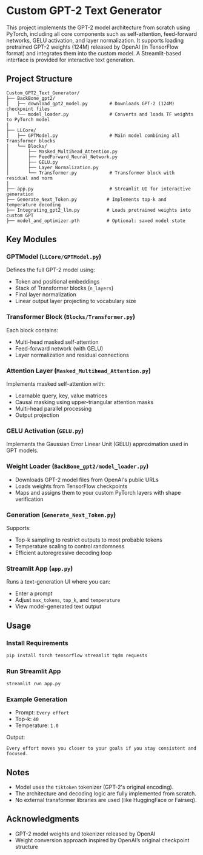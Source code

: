 # Custom GPT-2 Text Generator

This project implements the GPT-2 model architecture from scratch using PyTorch, including all core components such as self-attention, feed-forward networks, GELU activation, and layer normalization. It supports loading pretrained GPT-2 weights (124M) released by OpenAI (in TensorFlow format) and integrates them into the custom model. A Streamlit-based interface is provided for interactive text generation.

## Project Structure

```
Custom_GPT2_Text_Generator/
├── BackBone_gpt2/
│   ├── download_gpt2_model.py        # Downloads GPT-2 (124M) checkpoint files
│   └── model_loader.py               # Converts and loads TF weights to PyTorch model
│
├── LLCore/
│   ├── GPTModel.py                   # Main model combining all Transformer blocks
│   └── Blocks/
│       ├── Masked_Multihead_Attention.py
│       ├── FeedForward_Neural_Network.py
│       ├── GELU.py
│       ├── Layer_Normalization.py
│       └── Transformer.py            # Transformer block with residual and norm
│
├── app.py                            # Streamlit UI for interactive generation
├── Generate_Next_Token.py           # Implements top-k and temperature decoding
├── Integrating_gpt2_llm.py          # Loads pretrained weights into custom GPT
├── model_and_optimizer.pth          # Optional: saved model state
```

## Key Modules

### GPTModel (`LLCore/GPTModel.py`)

Defines the full GPT-2 model using:
- Token and positional embeddings
- Stack of Transformer blocks (`n_layers`)
- Final layer normalization
- Linear output layer projecting to vocabulary size

### Transformer Block (`Blocks/Transformer.py`)

Each block contains:
- Multi-head masked self-attention
- Feed-forward network (with GELU)
- Layer normalization and residual connections

### Attention Layer (`Masked_Multihead_Attention.py`)

Implements masked self-attention with:
- Learnable query, key, value matrices
- Causal masking using upper-triangular attention masks
- Multi-head parallel processing
- Output projection

### GELU Activation (`GELU.py`)

Implements the Gaussian Error Linear Unit (GELU) approximation used in GPT models.

### Weight Loader (`BackBone_gpt2/model_loader.py`)

- Downloads GPT-2 model files from OpenAI's public URLs
- Loads weights from TensorFlow checkpoints
- Maps and assigns them to your custom PyTorch layers with shape verification

### Generation (`Generate_Next_Token.py`)

Supports:
- Top-k sampling to restrict outputs to most probable tokens
- Temperature scaling to control randomness
- Efficient autoregressive decoding loop

### Streamlit App (`app.py`)

Runs a text-generation UI where you can:
- Enter a prompt
- Adjust `max_tokens`, `top_k`, and `temperature`
- View model-generated text output

## Usage

### Install Requirements

```bash
pip install torch tensorflow streamlit tqdm requests
```

### Run Streamlit App

```bash
streamlit run app.py
```

### Example Generation

- Prompt: `Every effort`
- Top-k: `40`
- Temperature: `1.0`

Output:
```
Every effort moves you closer to your goals if you stay consistent and focused.
```

## Notes

- Model uses the `tiktoken` tokenizer (GPT-2's original encoding).
- The architecture and decoding logic are fully implemented from scratch.
- No external transformer libraries are used (like HuggingFace or Fairseq).

## Acknowledgments

- GPT-2 model weights and tokenizer released by OpenAI
- Weight conversion approach inspired by OpenAI’s original checkpoint structure

